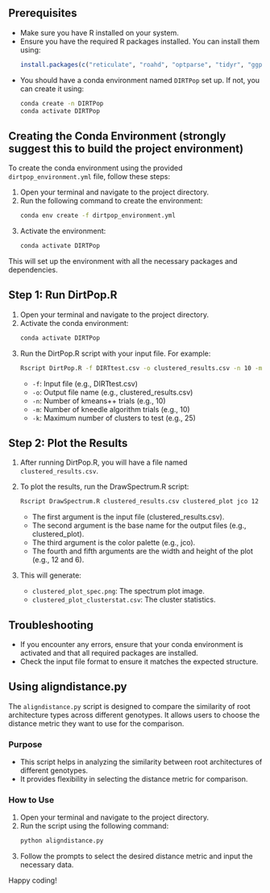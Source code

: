 
## Prerequisites

- Make sure you have R installed on your system.
- Ensure you have the required R packages installed. You can install them using:
  ```R
  install.packages(c("reticulate", "roahd", "optparse", "tidyr", "ggplot2", "ggpubr"))
  ```
- You should have a conda environment named `DIRTPop` set up. If not, you can create it using:
  ```bash
  conda create -n DIRTPop
  conda activate DIRTPop
  ```

## Creating the Conda Environment (strongly suggest this to build the project environment)

To create the conda environment using the provided `dirtpop_environment.yml` file, follow these steps:

1. Open your terminal and navigate to the project directory.
2. Run the following command to create the environment:
   ```bash
   conda env create -f dirtpop_environment.yml
   ```
3. Activate the environment:
   ```bash
   conda activate DIRTPop
   ```

This will set up the environment with all the necessary packages and dependencies.

## Step 1: Run DirtPop.R

1. Open your terminal and navigate to the project directory.
2. Activate the conda environment:
   ```bash
   conda activate DIRTPop
   ```
3. Run the DirtPop.R script with your input file. For example:
   ```bash
   Rscript DirtPop.R -f DIRTtest.csv -o clustered_results.csv -n 10 -m 10 -k 25
   ```
   - `-f`: Input file (e.g., DIRTtest.csv)
   - `-o`: Output file name (e.g., clustered_results.csv)
   - `-n`: Number of kmeans++ trials (e.g., 10)
   - `-m`: Number of kneedle algorithm trials (e.g., 10)
   - `-k`: Maximum number of clusters to test (e.g., 25)

## Step 2: Plot the Results

1. After running DirtPop.R, you will have a file named `clustered_results.csv`.
2. To plot the results, run the DrawSpectrum.R script:
   ```bash
   Rscript DrawSpectrum.R clustered_results.csv clustered_plot jco 12 6
   ```
   - The first argument is the input file (clustered_results.csv).
   - The second argument is the base name for the output files (e.g., clustered_plot).
   - The third argument is the color palette (e.g., jco).
   - The fourth and fifth arguments are the width and height of the plot (e.g., 12 and 6).

3. This will generate:
   - `clustered_plot_spec.png`: The spectrum plot image.
   - `clustered_plot_clusterstat.csv`: The cluster statistics.

## Troubleshooting

- If you encounter any errors, ensure that your conda environment is activated and that all required packages are installed.
- Check the input file format to ensure it matches the expected structure.

## Using aligndistance.py

The `aligndistance.py` script is designed to compare the similarity of root architecture types across different genotypes. It allows users to choose the distance metric they want to use for the comparison.

### Purpose
- This script helps in analyzing the similarity between root architectures of different genotypes.
- It provides flexibility in selecting the distance metric for comparison.

### How to Use
1. Open your terminal and navigate to the project directory.
2. Run the script using the following command:
   ```bash
   python aligndistance.py
   ```
3. Follow the prompts to select the desired distance metric and input the necessary data.

Happy coding! 
